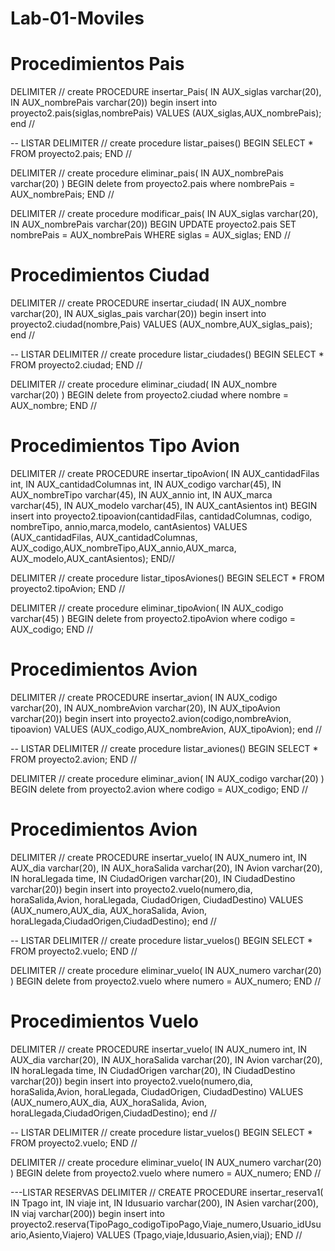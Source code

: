 # Lab-01-Moviles

# Procedimientos Pais

DELIMITER // 
create PROCEDURE insertar_Pais(
IN  AUX_siglas varchar(20), 
IN AUX_nombrePais varchar(20))
begin
insert into proyecto2.pais(siglas,nombrePais)
VALUES (AUX_siglas,AUX_nombrePais);
end //


-- LISTAR
DELIMITER //
create procedure listar_paises()
BEGIN 
	SELECT * FROM proyecto2.pais;
END //


DELIMITER //
create procedure eliminar_pais(
IN AUX_nombrePais varchar(20)
)
BEGIN 
	delete from proyecto2.pais 
    where nombrePais = AUX_nombrePais;
END //

DELIMITER //
create procedure modificar_pais(
IN  AUX_siglas varchar(20), 
IN AUX_nombrePais varchar(20))
BEGIN
UPDATE proyecto2.pais
SET
nombrePais = AUX_nombrePais WHERE siglas =  AUX_siglas;
END //


# Procedimientos Ciudad

DELIMITER // 
create PROCEDURE insertar_ciudad(
IN  AUX_nombre varchar(20), 
IN AUX_siglas_pais varchar(20))
begin
insert into proyecto2.ciudad(nombre,Pais)
VALUES (AUX_nombre,AUX_siglas_pais);
end //

-- LISTAR
DELIMITER //
create procedure listar_ciudades()
BEGIN 
	SELECT * FROM proyecto2.ciudad;
END //


DELIMITER //
create procedure eliminar_ciudad(
IN AUX_nombre varchar(20)
)
BEGIN 
	delete from proyecto2.ciudad 
    where nombre = AUX_nombre;
END //

# Procedimientos Tipo Avion
DELIMITER // 
create PROCEDURE  insertar_tipoAvion(
IN AUX_cantidadFilas int,
IN AUX_cantidadColumnas int,
IN AUX_codigo varchar(45),
IN AUX_nombreTipo varchar(45),
IN AUX_annio int,
IN AUX_marca varchar(45),
IN AUX_modelo varchar(45),
IN AUX_cantAsientos int)
BEGIN
insert into proyecto2.tipoavion(cantidadFilas, 
cantidadColumnas, codigo, nombreTipo,
annio,marca,modelo, cantAsientos)
VALUES (AUX_cantidadFilas, AUX_cantidadColumnas,
AUX_codigo,AUX_nombreTipo,AUX_annio,AUX_marca,
AUX_modelo,AUX_cantAsientos);
END//

DELIMITER //
create procedure listar_tiposAviones()
BEGIN 
	SELECT * FROM proyecto2.tipoAvion;
END //


DELIMITER //
create procedure eliminar_tipoAvion(
IN AUX_codigo varchar(45)
)
BEGIN 
	delete from proyecto2.tipoAvion 
    where codigo = AUX_codigo;
END //

# Procedimientos Avion
DELIMITER // 
create PROCEDURE insertar_avion(
IN  AUX_codigo varchar(20), 
IN AUX_nombreAvion varchar(20),
IN AUX_tipoAvion varchar(20))
begin
insert into proyecto2.avion(codigo,nombreAvion, tipoavion)
VALUES (AUX_codigo,AUX_nombreAvion, AUX_tipoAvion);
end //

-- LISTAR
DELIMITER //
create procedure listar_aviones()
BEGIN 
	SELECT * FROM proyecto2.avion;
END //


DELIMITER //
create procedure eliminar_avion(
IN AUX_codigo varchar(20)
)
BEGIN 
	delete from proyecto2.avion 
    where codigo = AUX_codigo;
END //

# Procedimientos Avion

DELIMITER // 
create PROCEDURE insertar_vuelo(
IN  AUX_numero int, 
IN AUX_dia varchar(20),
IN AUX_horaSalida varchar(20),
IN Avion varchar(20),
IN horaLlegada time,
IN CiudadOrigen varchar(20),
IN CiudadDestino varchar(20))
begin
insert into proyecto2.vuelo(numero,dia, horaSalida,Avion,
horaLlegada,  CiudadOrigen, CiudadDestino)
VALUES (AUX_numero,AUX_dia, AUX_horaSalida, Avion, horaLlegada,CiudadOrigen,CiudadDestino);
end //



-- LISTAR
DELIMITER //
create procedure listar_vuelos()
BEGIN 
	SELECT * FROM proyecto2.vuelo;
END //


DELIMITER //
create procedure eliminar_vuelo(
IN AUX_numero varchar(20)
)
BEGIN 
	delete from proyecto2.vuelo 
    where numero = AUX_numero;
END //

# Procedimientos Vuelo

DELIMITER // 
create PROCEDURE insertar_vuelo(
IN  AUX_numero int, 
IN AUX_dia varchar(20),
IN AUX_horaSalida varchar(20),
IN Avion varchar(20),
IN horaLlegada time,
IN CiudadOrigen varchar(20),
IN CiudadDestino varchar(20))
begin
insert into proyecto2.vuelo(numero,dia, horaSalida,Avion,
horaLlegada,  CiudadOrigen, CiudadDestino)
VALUES (AUX_numero,AUX_dia, AUX_horaSalida, Avion, horaLlegada,CiudadOrigen,CiudadDestino);
end //



-- LISTAR
DELIMITER //
create procedure listar_vuelos()
BEGIN 
	SELECT * FROM proyecto2.vuelo;
END //


DELIMITER //
create procedure eliminar_vuelo(
IN AUX_numero varchar(20)
)
BEGIN 
	delete from proyecto2.vuelo 
    where numero = AUX_numero;
END //

---LISTAR RESERVAS
DELIMITER //
CREATE PROCEDURE insertar_reserva1(
IN  Tpago int, 
IN viaje int,
IN  Idusuario varchar(200),
IN  Asien varchar(200),
IN  viaj varchar(200))
begin
insert into proyecto2.reserva(TipoPago_codigoTipoPago,Viaje_numero,Usuario_idUsuario,Asiento,Viajero)
VALUES (Tpago,viaje,Idusuario,Asien,viaj);
END //


